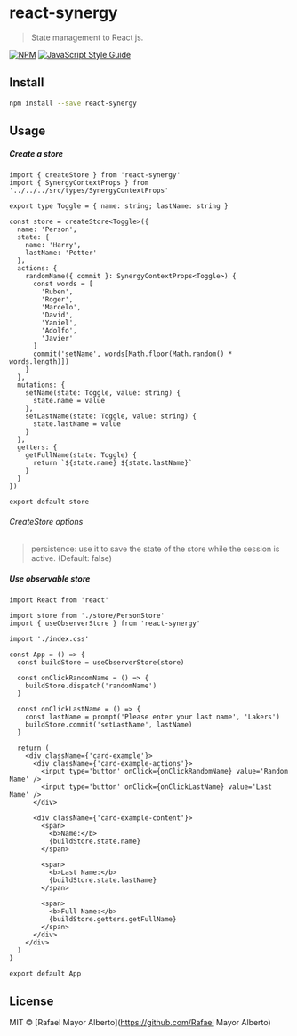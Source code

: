 # react-synergy

> State management to React js.

[![NPM](https://img.shields.io/npm/v/react-synergy.svg)](https://www.npmjs.com/package/react-synergy) [![JavaScript Style Guide](https://img.shields.io/badge/code_style-standard-brightgreen.svg)](https://standardjs.com)

## Install

```bash
npm install --save react-synergy
```

## Usage

##### Create a store

```tsx
import { createStore } from 'react-synergy'
import { SynergyContextProps } from '../../../src/types/SynergyContextProps'

export type Toggle = { name: string; lastName: string }

const store = createStore<Toggle>({
  name: 'Person',
  state: {
    name: 'Harry',
    lastName: 'Potter'
  },
  actions: {
    randomName({ commit }: SynergyContextProps<Toggle>) {
      const words = [
        'Ruben',
        'Roger',
        'Marcelo',
        'David',
        'Yaniel',
        'Adolfo',
        'Javier'
      ]
      commit('setName', words[Math.floor(Math.random() * words.length)])
    }
  },
  mutations: {
    setName(state: Toggle, value: string) {
      state.name = value
    },
    setLastName(state: Toggle, value: string) {
      state.lastName = value
    }
  },
  getters: {
    getFullName(state: Toggle) {
      return `${state.name} ${state.lastName}`
    }
  }
})

export default store
```

###### CreateStore options

> persistence: use it to save the state of the store while the session is active. (Default: false)

##### Use observable store

```tsx
import React from 'react'

import store from './store/PersonStore'
import { useObserverStore } from 'react-synergy'

import './index.css'

const App = () => {
  const buildStore = useObserverStore(store)

  const onClickRandomName = () => {
    buildStore.dispatch('randomName')
  }

  const onClickLastName = () => {
    const lastName = prompt('Please enter your last name', 'Lakers')
    buildStore.commit('setLastName', lastName)
  }

  return (
    <div className={'card-example'}>
      <div className={'card-example-actions'}>
        <input type='button' onClick={onClickRandomName} value='Random Name' />
        <input type='button' onClick={onClickLastName} value='Last Name' />
      </div>

      <div className={'card-example-content'}>
        <span>
          <b>Name:</b>
          {buildStore.state.name}
        </span>

        <span>
          <b>Last Name:</b>
          {buildStore.state.lastName}
        </span>

        <span>
          <b>Full Name:</b>
          {buildStore.getters.getFullName}
        </span>
      </div>
    </div>
  )
}

export default App
```

## License

MIT © [Rafael Mayor Alberto](https://github.com/Rafael Mayor Alberto)
